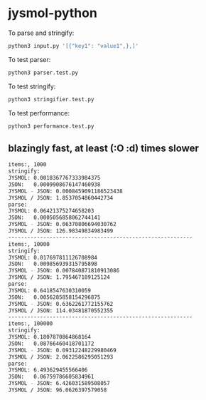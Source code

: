 # jysmol-python

To parse and stringify:
```bash
python3 input.py '[{"key1": "value1",},]'
```

To test parser:

```bash
python3 parser.test.py
```

To test stringify:

```bash
python3 stringifier.test.py
```

To test performance:

```bash
python3 performance.test.py
```

## blazingly fast, at least (:O :d) times slower

```bash
items:, 1000
stringify:
JYSMOL: 0.0018367767333984375
JSON:   0.0009908676147460938
JYSMOL - JSON: 0.0008459091186523438
JYSMOL / JSON: 1.8537054860442734
parse:
JYSMOL: 0.06421375274658203
JSON:   0.0005056858062744141
JYSMOL - JSON: 0.06370806694030762
JYSMOL / JSON: 126.98349834983499
----------------------------------------------------------
items:, 10000
stringify:
JYSMOL: 0.017697811126708984
JSON:   0.009856939315795898
JYSMOL - JSON: 0.007840871810913086
JYSMOL / JSON: 1.795467189125124
parse:
JYSMOL: 0.6418547630310059
JSON:   0.0056285858154296875
JYSMOL - JSON: 0.6362261772155762
JYSMOL / JSON: 114.03481870552355
----------------------------------------------------------
items:, 100000
stringify:
JYSMOL: 0.1807870864868164
JSON:   0.08766460418701172
JYSMOL - JSON: 0.09312248229980469
JYSMOL / JSON: 2.0622586295051293
parse:
JYSMOL: 6.493629455566406
JSON:   0.06759786605834961
JYSMOL - JSON: 6.426031589508057
JYSMOL / JSON: 96.0626397579058
```

